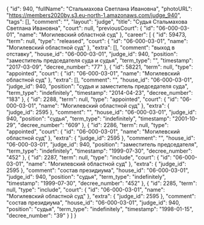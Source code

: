 {
    "id": 940,
    "fullName": "Стальмахова Светлана Ивановна",
    "photoURL": "https://members2020by.s3.eu-north-1.amazonaws.com/judge_940",
    "tags": [],
    "comment": "",
    "layout": "judge",
    "title": "Судья Стальмахова Светлана Ивановна",
    "court": null,
    "previousCourt": {
        "id": "06-000-03-01",
        "name": "Могилевский областной суд"
    },
    "career": [
        {
            "id": 59473,
            "term": null,
            "type": "released",
            "court": {
                "id": "06-000-03-01",
                "name": "Могилевский областной суд"
            },
            "extra": [],
            "comment": "выход в отставку",
            "house_id": "06-000-03-01",
            "judge_id": 940,
            "position": "заместитель председателя суда и судья",
            "term_type": "",
            "timestamp": "2017-03-09",
            "decree_number": "77"
        },
        {
            "id": 58221,
            "term": null,
            "type": "appointed",
            "court": {
                "id": "06-000-03-01",
                "name": "Могилевский областной суд"
            },
            "extra": [],
            "comment": "",
            "house_id": "06-000-03-01",
            "judge_id": 940,
            "position": "судья и заместитель председателя суда",
            "term_type": "indefinitely",
            "timestamp": "2014-04-23",
            "decree_number": "183"
        },
        {
            "id": 2288,
            "term": null,
            "type": "appointed",
            "court": {
                "id": "06-000-03-01",
                "name": "Могилевский областной суд"
            },
            "extra": {
                "judge_id": 2595
            },
            "comment": "",
            "house_id": "06-000-03-01",
            "judge_id": 940,
            "position": "судья",
            "term_type": "indefinitely",
            "timestamp": "2001-10-29",
            "decree_number": "609"
        },
        {
            "id": 2286,
            "term": null,
            "type": "appointed",
            "court": {
                "id": "06-000-03-01",
                "name": "Могилевский областной суд"
            },
            "extra": {
                "judge_id": 2595
            },
            "comment": "",
            "house_id": "06-000-03-01",
            "judge_id": 940,
            "position": "заместитель председателя",
            "term_type": "indefinitely",
            "timestamp": "1999-07-30",
            "decree_number": "452"
        },
        {
            "id": 2287,
            "term": null,
            "type": "include",
            "court": {
                "id": "06-000-03-01",
                "name": "Могилевский областной суд"
            },
            "extra": {
                "judge_id": 2595
            },
            "comment": "состав президиума",
            "house_id": "06-000-03-01",
            "judge_id": 940,
            "position": "судья",
            "term_type": "indefinitely",
            "timestamp": "1999-07-30",
            "decree_number": "452"
        },
        {
            "id": 2285,
            "term": null,
            "type": "include",
            "court": {
                "id": "06-000-03-01",
                "name": "Могилевский областной суд"
            },
            "extra": {
                "judge_id": 2595
            },
            "comment": "состав президиума",
            "house_id": "06-000-03-01",
            "judge_id": 940,
            "position": "судья",
            "term_type": "indefinitely",
            "timestamp": "1998-01-15",
            "decree_number": "39"
        }
    ]
}